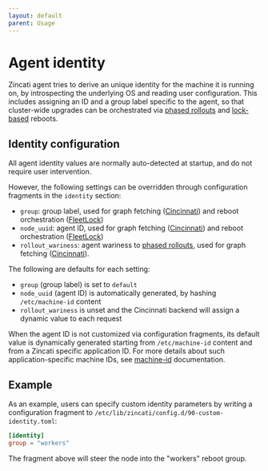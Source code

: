 ```yaml
---
layout: default
parent: Usage
---
```


# Agent identity

Zincati agent tries to derive an unique identity for the machine it is running on, by introspecting the underlying OS and reading user configuration.
This includes assigning an ID and a group label specific to the agent, so that cluster-wide upgrades can be orchestrated via [phased rollouts][phased] and [lock-based][fleetlock-strategy] reboots.

[phased]: auto-updates.md#phased-rollouts-client-wariness-canaries
[fleetlock-strategy]:  updates-strategy.md#lock-based-strategy

## Identity configuration

All agent identity values are normally auto-detected at startup, and do not require user intervention.

However, the following settings can be overridden through configuration fragments in the `identity` section:
 * `group`: group label, used for graph fetching ([Cincinnati][cincinnati]) and reboot orchestration ([FleetLock][fleetlock])
 * `node_uuid`: agent ID, used for graph fetching ([Cincinnati][cincinnati]) and reboot orchestration ([FleetLock][fleetlock])
 * `rollout_wariness`: agent wariness to [phased rollouts][phased], used for graph fetching ([Cincinnati][cincinnati]).

The following are defaults for each setting:
- `group` (group label) is set to `default`
- `node_uuid` (agent ID) is automatically generated, by hashing `/etc/machine-id` content
- `rollout_wariness` is unset and the Cincinnati backend will assign a dynamic value to each request

When the agent ID is not customized via configuration fragments, its default value is dynamically generated starting from `/etc/machine-id` content and from a Zincati specific application ID.
For more details about such application-specific machine IDs, see [machine-id][machine-id] documentation.

[machine-id]: https://www.freedesktop.org/software/systemd/man/machine-id.html

## Example

As an example, users can specify custom identity parameters by writing a configuration fragment to `/etc/lib/zincati/config.d/90-custom-identity.toml`:

```toml
[identity]
group = "workers"
```

The fragment above will steer the node into the "workers" reboot group.

[cincinnati]: ../development/cincinnati/protocol.md
[fleetlock]: ../development/fleetlock/protocol.md
